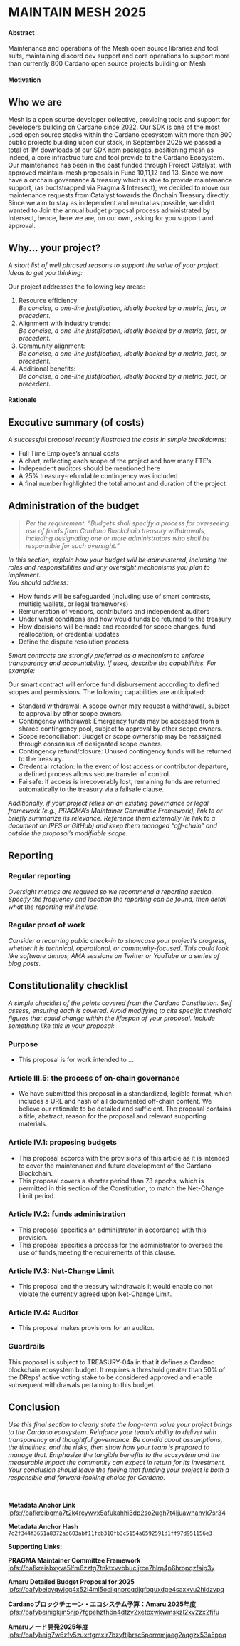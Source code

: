 # MAINTAIN MESH 2025


#### Abstract <br>
Maintenance and operations of the Mesh open source libraries and tool suits, maintaining discord dev support and core operations to support more than currently 800 Cardano open source projects building on Mesh

#### Motivation
## Who we are
Mesh is a open source developer collective, providing tools and support for developers building on Cardano since 2022. 
Our SDK is one of the most used open source stacks within the Cardano ecosystem with more than 800 public projects building upon our stack, in September 2025 we passed a total of 1M downloads of our SDK npm packages, positioning mesh as indeed, a core infrastruc ture and tool provide to the Cardano Ecosystem. 
Our maintenance has been in the past funded through Project Catalyst, with approved maintain-mesh proposals in Fund 10,11,12 and 13. 
Since we now have a onchain governance & treasury which is able to provide maintenance support, (as bootstrapped via Pragma & Intersect), we decided to move our maintenance requests from Catalyst towards the Onchain Treasury directly. 
Since we aim to stay as independent and neutral as possible, we didnt wanted to Join the annual budget proposal process administrated by Intersect, hence, here we are, on our own, asking for you support and approval. 
 
## Why... your project?
_A short list of well phrased reasons to support the value of your project. Ideas to get you thinking:_

Our project addresses the following key areas: 
1. Resource efficiency: <br>
_Be concise, a one-line justification, ideally backed by a metric, fact, or precedent._ <br>
2. Alignment with industry trends: <br>
_Be concise, a one-line justification, ideally backed by a metric, fact, or precedent._ <br>
3. Community alignment: <br>
_Be concise, a one-line justification, ideally backed by a metric, fact, or precedent._ <br>
4. Additional benefits: <br>
_Be concise, a one-line justification, ideally backed by a metric, fact, or precedent._ <br>

#### Rationale
## Executive summary (of costs)
_A successful proposal recently illustrated the costs in simple breakdowns:_
- Full Time Employee’s annual costs
- A chart, reflecting each scope of the project and how many FTE’s
- Independent auditors should be mentioned here
- A 25% treasury-refundable contingency was included
- A final number highlighted the total amount and duration of the project
  
## Administration of the budget
> _Per the requirement: “Budgets shall specify a process for overseeing use of funds from Cardano Blockchain treasury withdrawals, including designating one or more administrators who shall be responsible for such oversight.”_

_In this section, explain how your budget will be administered, including the roles and responsibilities and any oversight mechanisms you plan to implement._ <br>
_You should address:_
- How funds will be safeguarded (including use of smart contracts, multisig wallets, or legal frameworks)
- Remuneration of vendors, contributors and independent auditors
- Under what conditions and how would funds be returned to the treasury
- How decisions will be made and recorded for scope changes, fund reallocation, or credential updates
- Define the dispute resolution process
  
_Smart contracts are strongly preferred as a mechanism to enforce transparency and accountability. If used, describe the capabilities. For example:_

Our smart contract will enforce fund disbursement according to defined scopes and permissions. The following capabilities are anticipated:
- Standard withdrawal: A scope owner may request a withdrawal, subject to approval by other scope owners.
- Contingency withdrawal: Emergency funds may be accessed from a shared contingency pool, subject to approval by other scope owners.
- Scope reconciliation: Budget or scope ownership may be reassigned through consensus of designated scope owners.
- Contingency refund/closure: Unused contingency funds will be returned to the treasury.
- Credential rotation: In the event of lost access or contributor departure, a defined process allows secure transfer of control.
- Failsafe: If access is irrecoverably lost, remaining funds are returned automatically to the treasury via a failsafe clause. <br>

_Additionally, if your project relies on an existing governance or legal framework (e.g., PRAGMA’s Maintainer Committee Framework), link to or briefly summarize its relevance. Reference them externally (ie link to a document on IPFS or GitHub) and keep them managed “off-chain” and outside the proposal’s modifiable scope._

## Reporting
### Regular reporting
_Oversight metrics are required so we recommend a reporting section. Specify the frequency and location the reporting can be found, then detail what the reporting will include._

### Regular proof of work
_Consider a recurring public check-in to showcase your project’s progress, whether it is technical, operational, or community-focused. This could look like software demos, AMA sessions on Twitter or YouTube or a series of blog posts._

## Constitutionality checklist
_A simple checklist of the points covered from the Cardano Constitution. Self assess, ensuring each is covered. Avoid modifying to cite specific threshold figures that could change within the lifespan of your proposal. Include something like this in your proposal:_
### Purpose
- This proposal is for work intended to … 
### Article III.5: the process of on-chain governance
- We have submitted this proposal in a standardized, legible format, which includes a URL and hash of all documented off-chain content. We believe our rationale to be detailed and sufficient. The proposal contains a title, abstract, reason for the proposal and relevant supporting materials.
### Article IV.1: proposing budgets
- This proposal accords with the provisions of this article as it is intended to cover the maintenance and future development of the Cardano Blockchain.
- This proposal covers a shorter period than 73 epochs, which is permitted in this section of the Constitution, to match the Net-Change Limit period.
### Article IV.2: funds administration
- This proposal specifies an administrator in accordance with this provision.
- This proposal specifies a process for the administrator to oversee the use of funds,meeting the requirements of this clause.
### Article IV.3: Net-Change Limit
- This proposal and the treasury withdrawals it would enable do not violate the currently agreed upon Net-Change Limit.
### Article IV.4: Auditor
- This proposal makes provisions for an auditor.
### Guardrails
This proposal is subject to TREASURY-04a in that it defines a Cardano blockchain ecosystem budget. It requires a threshold greater than 50% of the DReps' active voting stake to be considered approved and enable subsequent withdrawals pertaining to this budget.

## Conclusion
_Use this final section to clearly state the long-term value your project brings to the Cardano ecosystem. Reinforce your team’s ability to deliver with transparency and thoughtful governance. Be candid about assumptions, the timelines, and the risks, then show how your team is prepared to manage that. Emphasize the tangible benefits to the ecosystem and the measurable impact the community can expect in return for its investment. Your conclusion should leave the feeling that funding your project is both a responsible and forward-looking choice for Cardano._

<br>

**Metadata Anchor Link**<br>
[ipfs://bafkreibqma7t2k4rcywvx5afukahhi3dp2so2ugh7t4ljuawhanvk7sr34](ipfs://bafkreibqma7t2k4rcywvx5afukahhi3dp2so2ugh7t4ljuawhanvk7sr34)

**Metadata Anchor Hash**  
`7d2f344f3651a8372ad603abf11fcb310fb3c5154a6592591d1ff97d951156e3`

**Supporting Links:**

**PRAGMA Maintainer Committee Framework**  
[ipfs://bafkreiabxyva5lfm6zztg7tnktxvvbbucljrce7hlrp4p6hropqzfaip3y](ipfs://bafkreiabxyva5lfm6zztg7tnktxvvbbucljrce7hlrp4p6hropqzfaip3y)

**Amaru Detailed Budget Proposal for 2025**  
[ipfs://bafybeicyqwjcg4x52l4ml5ocjlqnproqdjgfbguxdge4saxxvu2hidzvpq](ipfs://bafybeicyqwjcg4x52l4ml5ocjlqnproqdjgfbguxdge4saxxvu2hidzvpq)

**Cardanoブロックチェーン・エコシステム予算：Amaru 2025年度**  
[ipfs://bafybeihigkjin5njp7fgpehzfh6n4dtzv2xetpxwkwmskzl2xv2zx2fjfu](ipfs://bafybeihigkjin5njp7fgpehzfh6n4dtzv2xetpxwkwmskzl2xv2zx2fjfu)

**Amaruノード開発2025年度**  
[ipfs://bafybeig7w6zfv5zuxrtgmxlr7bzyftjbrsc5pormmjaeg2aqgzx53a5ppq](ipfs://bafybeig7w6zfv5zuxrtgmxlr7bzyftjbrsc5pormmjaeg2aqgzx53a5ppq)
